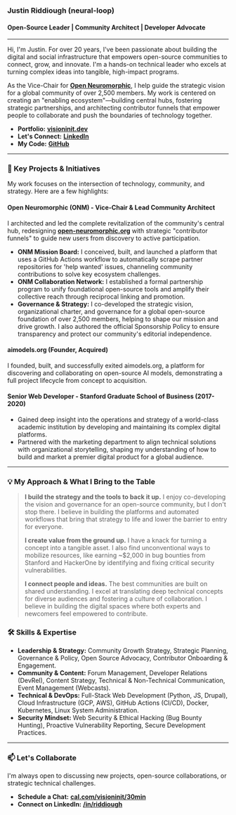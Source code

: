 ### **Justin Riddiough (neural-loop)**

#### Open-Source Leader | Community Architect | Developer Advocate

---

Hi, I'm Justin. For over 20 years, I've been passionate about building the digital and social infrastructure that empowers open-source communities to connect, grow, and innovate. I'm a hands-on technical leader who excels at turning complex ideas into tangible, high-impact programs.

As the Vice-Chair for **[Open Neuromorphic](https://open-neuromorphic.org)**, I help guide the strategic vision for a global community of over 2,500 members. My work is centered on creating an "enabling ecosystem"—building central hubs, fostering strategic partnerships, and architecting contributor funnels that empower people to collaborate and push the boundaries of technology together.

- **Portfolio:** **[visioninit.dev](https://visioninit.dev)**
- **Let's Connect:** **[LinkedIn](https://www.linkedin.com/in/riddiough/)**
- **My Code:** **[GitHub](https://github.com/neural-loop)**

---

### **🚀 Key Projects & Initiatives**

My work focuses on the intersection of technology, community, and strategy. Here are a few highlights:

#### **Open Neuromorphic (ONM) - Vice-Chair & Lead Community Architect**

I architected and led the complete revitalization of the community's central hub, redesigning **[open-neuromorphic.org](https://open-neuromorphic.org)** with strategic "contributor funnels" to guide new users from discovery to active participation.

- **ONM Mission Board:** I conceived, built, and launched a platform that uses a GitHub Actions workflow to automatically scrape partner repositories for 'help wanted' issues, channeling community contributions to solve key ecosystem challenges.
- **ONM Collaboration Network:** I established a formal partnership program to unify foundational open-source tools and amplify their collective reach through reciprocal linking and promotion.
- **Governance & Strategy:** I co-developed the strategic vision, organizational charter, and governance for a global open-source foundation of over 2,500 members, helping to shape our mission and drive growth. I also authored the official Sponsorship Policy to ensure transparency and protect our community's editorial independence.

#### **aimodels.org (Founder, Acquired)**

I founded, built, and successfully exited aimodels.org, a platform for discovering and collaborating on open-source AI models, demonstrating a full project lifecycle from concept to acquisition.

#### **Senior Web Developer - Stanford Graduate School of Business** (2017-2020)
- Gained deep insight into the operations and strategy of a world-class academic institution by developing and maintaining its complex digital platforms.
- Partnered with the marketing department to align technical solutions with organizational storytelling, shaping my understanding of how to build and market a premier digital product for a global audience.

---

### **💡 My Approach & What I Bring to the Table**

> **I build the strategy and the tools to back it up.** I enjoy co-developing the vision and governance for an open-source community, but I don't stop there. I believe in building the platforms and automated workflows that bring that strategy to life and lower the barrier to entry for everyone.
>
> **I create value from the ground up.** I have a knack for turning a concept into a tangible asset. I also find unconventional ways to mobilize resources, like earning ~$2,000 in bug bounties from Stanford and HackerOne by identifying and fixing critical security vulnerabilities.
>
> **I connect people and ideas.** The best communities are built on shared understanding. I excel at translating deep technical concepts for diverse audiences and fostering a culture of collaboration. I believe in building the digital spaces where both experts and newcomers feel empowered to contribute.

### **🛠️ Skills & Expertise**

- **Leadership & Strategy:** Community Growth Strategy, Strategic Planning, Governance & Policy, Open Source Advocacy, Contributor Onboarding & Engagement.
- **Community & Content:** Forum Management, Developer Relations (DevRel), Content Strategy, Technical & Non-Technical Communication, Event Management (Webcasts).
- **Technical & DevOps:** Full-Stack Web Development (Python, JS, Drupal), Cloud Infrastructure (GCP, AWS), GitHub Actions (CI/CD), Docker, Kubernetes, Linux System Administration.
- **Security Mindset:** Web Security & Ethical Hacking (Bug Bounty Hunting), Proactive Vulnerability Reporting, Secure Development Practices.

---

### **📫 Let's Collaborate**

I'm always open to discussing new projects, open-source collaborations, or strategic technical challenges.

- **Schedule a Chat:** **[cal.com/visioninit/30min](https://cal.com/visioninit/30min)**
- **Connect on LinkedIn:** **[/in/riddiough](https://www.linkedin.com/in/riddiough/)**
